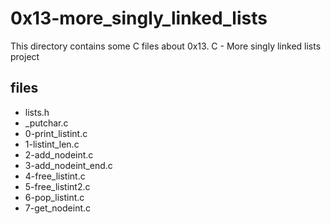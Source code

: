 # 0x13-more_singly_linked_lists

This directory contains some C files about 0x13. C - More singly linked lists project

## files

* lists.h
* \_putchar.c
* 0-print_listint.c
* 1-listint_len.c
* 2-add_nodeint.c
* 3-add_nodeint_end.c
* 4-free_listint.c
* 5-free_listint2.c
* 6-pop_listint.c
* 7-get_nodeint.c
